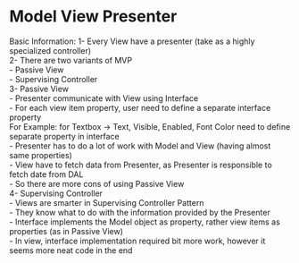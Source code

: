 # Model View Presenter
Basic Information:
1- Every View have a presenter (take as a highly specialized controller) <BR>
2- There are two variants of MVP<BR>
	- Passive View<BR>
	- Supervising Controller<BR>
3- Passive View<BR>
	- Presenter communicate with View using Interface<BR>
	- For each view item property, user need to define a separate interface property<BR>
		For Example: for Textbox -> Text, Visible, Enabled, Font Color
		need to define separate property in interface<BR>
	- Presenter has to do a lot of work with Model and View (having almost same properties) <BR>
	- View have to fetch data from Presenter, as Presenter is responsible to fetch date from DAL<BR>
	- So there are more cons of using Passive View<BR>
4- Supervising Controller<BR>
	- Views are smarter in Supervising Controller Pattern<BR>
	- They know what to do with the information provided by the Presenter<BR>
	- Interface implements the Model object as property, rather view items as properties (as in Passive View) <BR>
	- In view, interface implementation required bit more work, however it seems more neat code in the end<BR>

